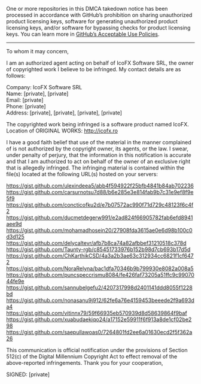 One or more repositories in this DMCA takedown notice has been processed in accordance with GitHub’s prohibition on sharing unauthorized product licensing keys, software for generating unauthorized product licensing keys, and/or software for bypassing checks for product licensing keys.
You can learn more in [GitHub’s Acceptable Use Policies](https://docs.github.com/en/github/site-policy/github-acceptable-use-policies).

---

To whom it may concern,

I am an authorized agent acting on behalf of IcoFX Software SRL, the owner of copyrighted work I believe to be infringed.
My contact details are as follows:  

Company: IcoFX Software SRL  
Name: [private], [private]  
Email: [private]  
Phone: [private]  
Address: [private], [private], [private], [private]

The copyrighted work being infringed is a software product named IcoFX. Location of ORIGINAL WORKS: http://icofx.ro

I have a good faith belief that use of the material in the manner complained of is not authorized by the copyright owner, its agents, or the law.
I swear, under penalty of perjury, that the information in this notification is accurate and that I am authorized to act on behalf of the owner of an exclusive right that is allegedly infringed.
The infringing material is contained within the file(s) located at the following URL(s) hosted on your servers:

https://gist.github.com/ulexindeea5/abb4f594922f25bfb4841b84ab702236  
https://gist.github.com/carsurnotsu7d88/b6e285e3e814fab9b7c31e9ef8f9e5f9  
https://gist.github.com/concticofku2d/e7b07572ac990f71d729c48123f6c4f2  
https://gist.github.com/ducmetdegerw991/e2ad824f66905782fab6efd8941aee9d  
https://gist.github.com/mohamadhosein20/27908fda3615ae0e6d98b100c0d3d125  
https://gist.github.com/delycaltevr/afb7b8ca74a82afbbef31210518c378d  
https://gist.github.com/Taunty-rgb/c85451733976b152b98d7cb693b17d5d  
https://gist.github.com/ChKarthikCSD/4a3a2b3ae63c312934cc6821f1cf6472  
https://gist.github.com/NoraRelyna/bac1dfa70346b9b799930e8082a008a5  
https://gist.github.com/puncspeccrismu8084/fe426faf73205a51ffc9c9907044fe9e  
https://gist.github.com/sannubelgefu2/4207317998d2401141ddd8055f1228bd  
https://gist.github.com/nonasanu9j912/62fe6a76e4159453beeede2f9a693da4  
https://gist.github.com/vitinnx79/59f66935eb570939d8d58639864f9baf  
https://gist.github.com/xuabudaekiqo24/a17152e59911f6f913a8de1cf02be298  
https://gist.github.com/saepullawoas0/7264801fd2ee6a01630ecd2f5f362a26  

This communication is official notification under the provisions of Section 512(c) of the Digital Millennium Copyright Act to effect removal of the above-reported infringements.
Thank you for your cooperation,

SIGNED: [private]
